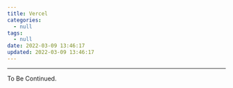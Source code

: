 ```yaml
---
title: Vercel
categories:
  - null
tags:
  - null
date: 2022-03-09 13:46:17
updated: 2022-03-09 13:46:17
---
```


<!-- more -->

---

To Be Continued.

<!-- Q.E.D. -->